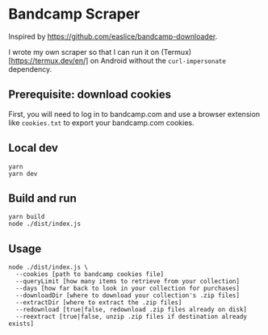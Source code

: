 # Bandcamp Scraper

Inspired by
https://github.com/easlice/bandcamp-downloader.

I wrote my own scraper so that I can run it on
(Termux)[https://termux.dev/en/] on Android without the
`curl-impersonate` dependency.

## Prerequisite: download cookies

First, you will need to log in to bandcamp.com and
use a browser extension like `cookies.txt` to export
your bandcamp.com cookies.

## Local dev

```
yarn
yarn dev
```

## Build and run

```
yarn build
node ./dist/index.js
```

## Usage

```
node ./dist/index.js \
  --cookies [path to bandcamp cookies file]
  --queryLimit [how many items to retrieve from your collection]
  --days [how far back to look in your collection for purchases]
  --downloadDir [where to download your collection's .zip files]
  --extractDir [where to extract the .zip files]
  --redownload [true|false, redownload .zip files already on disk]
  --reextract [true|false, unzip .zip files if destination already exists]
```

